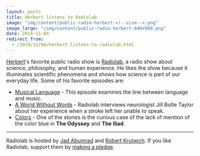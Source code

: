 ```yaml
---
layout: posts
title: Herbert listens to Radiolab
image: "img/content/public-radio-herbert-<!--size-->.png"
image_large: "/img/content/public-radio-herbert-640x960.png"
date: 2014-11-04
redirect_from:
  - /2014/11/04/herbert-listens-to-radiolab.html
---
```


[Herbert](/2014/10/23/herbert.html)'s favorite public radio show is [Radiolab](http://www.radiolab.org/), a radio show about science, philosophy, and human experience.
He likes the show because it illuminates scientific phenomena and shows how science is part of our everyday life.
Some of his favorite episodes are:

* [Musical Language](http://www.radiolab.org/story/91512-musical-language/) - This episode examines the line between language and music.
* [A World Without Words](http://www.radiolab.org/story/91729-a-world-without-words/) - Radiolab interviews neurologist Jill Bolte Taylor about her experience when a stroke left her unable to speak.
* [Colors](http://www.radiolab.org/story/211119-colors/) - One of the stories is the curious case of the lack of mention of the color blue in __The Odyssey__ and __The Iliad__.

---

Radiolab is hosted by [Jad Abumrad](https://twitter.com/jadabumrad) and [Robert Krulwich](https://twitter.com/rkrulwich).
If you like Radiolab, support them by [making a pledge](https://pledge3.wnyc.org/epledge/radiolab/?utm_source=radiolab&utm_medium=radiolab-147x36&utm_campaign=pledge&utm_content=support).